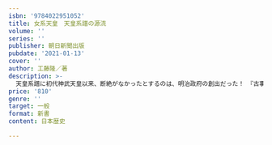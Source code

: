 ```yaml
---
isbn: '9784022951052'
title: 女系天皇　天皇系譜の源流
volume: ''
series: ''
publisher: 朝日新聞出版
pubdate: '2021-01-13'
cover: ''
author: 工藤隆／著
description: >-
  天皇系譜に初代神武天皇以来、断絶がなかったとするのは、明治政府の創出だった！　『古事記』『日本書紀』の天皇系譜に加え、考古学資料、文化人類学の母系社会の系譜の調査資料を紐解きながら、日本古代における族長位継承の源流に迫る！
price: '810'
genre: ''
target: 一般
format: 新書
content: 日本歴史

---
```

